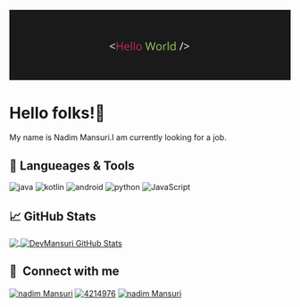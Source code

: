 

<!--
**DevMansuri/DevMansuri** is a ✨ _special_ ✨ repository because its `README.md` (this file) appears on your GitHub profile.

Here are some ideas to get you started:

- 🔭 I’m currently working on ...
- 🌱 I’m currently learning ...
- 👯 I’m looking to collaborate on ...
- 🤔 I’m looking for help with ...
- 💬 Ask me about ...
- 📫 How to reach me: ...
- 😄 Pronouns: ...
- ⚡ Fun fact: ...
-->

![Header](https://github.com/AashimaAhuja/AashimaAhuja/blob/main/images/banner.png)

# Hello folks!👋

My name is Nadim Mansuri.I am currently looking for a job.

## 🔧 Langueages & Tools
<p align='left'>
  <img src ="https://upload.wikimedia.org/wikipedia/en/thumb/3/30/Java_programming_language_logo.svg/1200px-Java_programming_language_logo.svg.png" alt="java" width="40" height="40">
  <img src ="https://upload.wikimedia.org/wikipedia/commons/thumb/d/d4/Kotlin_logo.svg/2560px-Kotlin_logo.svg.png" alt="kotlin" width="60" height="40">
  <img src ="https://upload.wikimedia.org/wikipedia/commons/thumb/f/f9/Android_logo_2.svg/120px-Android_logo_2.svg.png" alt="android" width="40" height="40">
  <img src ="https://upload.wikimedia.org/wikipedia/commons/thumb/c/c3/Python-logo-notext.svg/2048px-Python-logo-notext.svg.png" alt="python" width="40" height="40">
  <img src ="https://upload.wikimedia.org/wikipedia/commons/6/6a/JavaScript-logo.png" alt="JavaScript" width="40" height="40">

</p>


## &#x1f4c8; GitHub Stats
<a href="https://github.com/DevMansuri/DevMansuri">
  <img align="center" src="https://github-readme-stats.vercel.app/api/top-langs/?username=DevMansuri&title_color=ffffff&text_color=c9cacc&icon_color=2bbc8a&bg_color=1d1f21&langs_count=10" />
</a>
<a href="https://github.com/DevMansuri/DevMansuri">
  <img align="center" src="https://github-readme-stats.vercel.app/api?username=DevMansuri&show_icons=true&line_height=27&count_private=true&title_color=ffffff&text_color=c9cacc&icon_color=2bbc8a&bg_color=1d1f21" alt="DevMansuri GitHub Stats" />
</a>


## 🔗 &nbsp;**Connect with me**
<p align="left">
<a href="https://www.linkedin.com/in/nadim-mansuri" target="blank"><img align="center" src="https://raw.githubusercontent.com/rahuldkjain/github-profile-readme-generator/master/src/images/icons/Social/linked-in-alt.svg" alt="nadim Mansuri" height="30" width="40" /></a>
<a href="https://stackoverflow.com/users/16767737/devnadim" target="blank"><img align="center" src="https://raw.githubusercontent.com/rahuldkjain/github-profile-readme-generator/master/src/images/icons/Social/stack-overflow.svg" alt="4214976" height="30" width="40" /></a>
<a href="https://instagram.com/nadim2242" target="blank"><img align="center" src="https://raw.githubusercontent.com/rahuldkjain/github-profile-readme-generator/master/src/images/icons/Social/instagram.svg" alt="nadim Mansuri" height="30" width="40" /></a>


